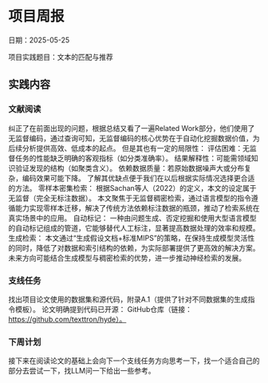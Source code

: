 # 项目周报

日期：2025-05-25

项目实践题目：文本的匹配与推荐

## 实践内容

### 文献阅读

纠正了在前面出现的问题，根据总结又看了一遍Related Work部分，他们使用了无监督编码，通过查询可知，无监督编码的核心优势在于自动化挖掘数据价值，为后续分析提供高效、低成本的起点。
但是其也有一定的局限性：
评估困难：无监督任务的性能缺乏明确的客观指标（如分类准确率）。
结果解释性：可能需领域知识验证发现的结构（如聚类含义）。
依赖数据质量：若原始数据噪声大或分布复杂，编码效果可能下降。
了解其优缺点便于我们在以后根据实际情况选择更合适的方法。
零样本密集检索：
根据Sachan等人（2022）的定义，本文的设定属于无监督（完全无标注数据）。
本文聚焦于无监督稠密检索，通过语言模型的指令遵循能力实现零样本迁移，解决了传统方法依赖标注数据的瓶颈，推动了检索系统在真实场景中的应用。
自动标记：
一种由问题生成、否定挖掘和使用大型语言模型的自动标记组成的管道，它能够替代人工标注，显著提高数据处理的效率和规模。
生成检索：
本文通过“生成假设文档+标准MIPS”的策略，在保持生成模型灵活性的同时，降低了对数据和索引结构的依赖，为实际部署提供了更高效的解决方案。未来方向可能结合生成模型与稠密检索的优势，进一步推动神经检索的发展。

### 支线任务

找出项目论文使用的数据集和源代码，附录A.1（提供了针对不同数据集的生成指令模板）。
论文明确提到代码已开源：
GitHub仓库（链接：https://github.com/texttron/hyde）。

### 下周计划

接下来在阅读论文的基础上会向下一个支线任务方向思考一下，找一个适合自己的部分去尝试一下，找LLM问一下给出一些参考。